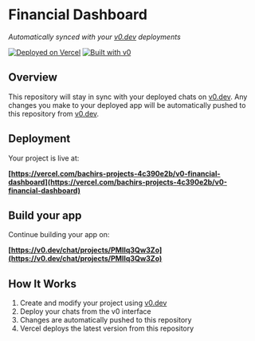 # Financial Dashboard

*Automatically synced with your [v0.dev](https://v0.dev) deployments*

[![Deployed on Vercel](https://img.shields.io/badge/Deployed%20on-Vercel-black?style=for-the-badge&logo=vercel)](https://vercel.com/bachirs-projects-4c390e2b/v0-financial-dashboard)
[![Built with v0](https://img.shields.io/badge/Built%20with-v0.dev-black?style=for-the-badge)](https://v0.dev/chat/projects/PMIIq3Qw3Zo)

## Overview

This repository will stay in sync with your deployed chats on [v0.dev](https://v0.dev).
Any changes you make to your deployed app will be automatically pushed to this repository from [v0.dev](https://v0.dev).

## Deployment

Your project is live at:

**[https://vercel.com/bachirs-projects-4c390e2b/v0-financial-dashboard](https://vercel.com/bachirs-projects-4c390e2b/v0-financial-dashboard)**

## Build your app

Continue building your app on:

**[https://v0.dev/chat/projects/PMIIq3Qw3Zo](https://v0.dev/chat/projects/PMIIq3Qw3Zo)**

## How It Works

1. Create and modify your project using [v0.dev](https://v0.dev)
2. Deploy your chats from the v0 interface
3. Changes are automatically pushed to this repository
4. Vercel deploys the latest version from this repository
